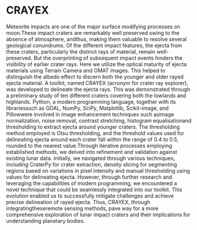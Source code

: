 # CRAYEX
Meteorite impacts are one of the major surface modifying processes on moon.These impact craters are remarkably well preserved owing to the absence of atmosphere, andthus, making them valuable to resolve several geological conundrums. Of the different impact features, the ejecta from these craters, particularly the distinct rays of material, remain well-preserved. But the overprinting of subsequent impact events hinders the visibility of earlier crater rays. Here we utilize the optical maturity of ejecta materials using Terrain Camera and OMAT images. This helped to distinguish the albedo effect to discern both the younger and older rayed ejecta material. A toolkit, named CRAYEX (acronym for crater ray explorer), was developed to delineate the ejecta rays. This was demonstrated through a preliminary study of ten different craters covering both the lowlands and highlands. Python, a modern programming language, together with its librariessuch as GDAL, NumPy, SciPy, Matplotlib, Scikit-image, and Pillowwere involved in image enhancement techniques such asimage normalization, noise removal, contrast stretching, histogram equalisationand thresholding to extract ejecta around younger craters.  The thresholding method employed is Otsu thresholding, and the threshold values used for delineating ejecta around each crater fall within the range of 0.4 to 0.5, rounded to the nearest value.Through iterative processes employing established methods, we delved into refinement and validation against existing lunar data. Initially, we navigated through various techniques, including CraterPy  for crater extraction, density slicing for segmenting regions based on variations in pixel intensity and manual thresholding using values for delineating ejecta. However, through further research and leveraging the capabilities of modern programming, we encountered a novel technique that could be seamlessly integrated into our toolkit. This evolution enabled us to successfully mitigate challenges and achieve precise delineation of rayed ejecta. Thus, CRAYEX, through integratingtheseremote sensing methods, pave way for a more comprehensive exploration of lunar impact craters and their implications for understanding planetary bodies.
